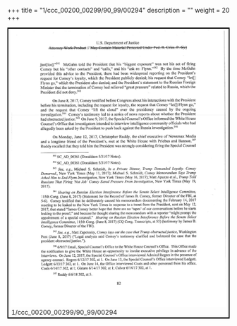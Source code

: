 +++
title = "1/ccc_00200_00299/90_99/00294"
description = ""
weight = 20
+++

<table style="border:2px solid black;max-width:800px;max-height:800px;" 
><tr><td>
<img class="center-fit-jpg"
src="/jpg_/jpg_mueller_report_searchable_294.jpg">
1/ccc_00200_00299/90_99/00294
</img></td></tr></table>
